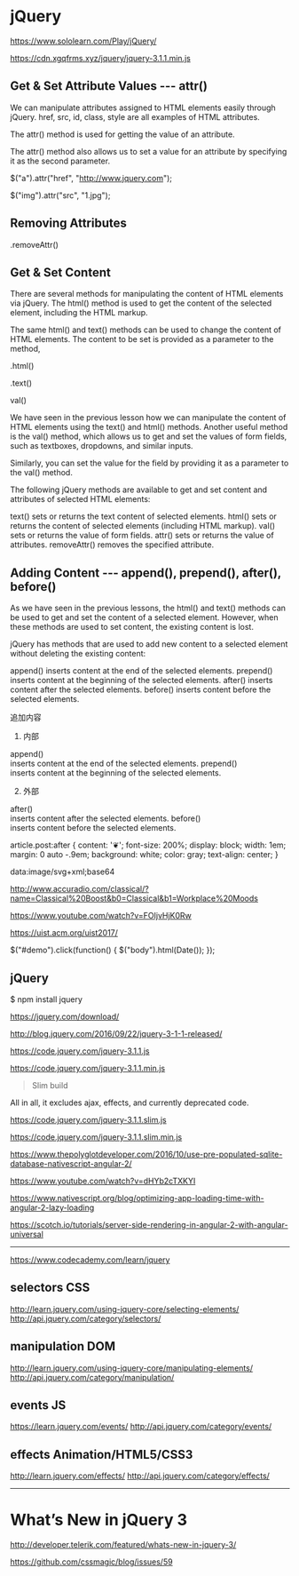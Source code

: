 # jQuery   

https://www.sololearn.com/Play/jQuery/

https://cdn.xgqfrms.xyz/jquery/jquery-3.1.1.min.js







## Get & Set Attribute Values --- attr()  

We can manipulate attributes assigned to HTML elements easily through jQuery.
href, src, id, class, style are all examples of HTML attributes.

The attr() method is used for getting the value of an attribute.

The attr() method also allows us to set a value for an attribute by specifying it as the second parameter. 


$("a").attr("href", "http://www.jquery.com");

  
$("img").attr("src", "1.jpg");



## Removing Attributes   

.removeAttr()





## Get & Set Content  

There are several methods for manipulating the content of HTML elements via jQuery. 
The html() method is used to get the content of the selected element, including the HTML markup. 

The same html() and text() methods can be used to change the content of HTML elements. 
The content to be set is provided as a parameter to the method,




.html()

.text()


val()

We have seen in the previous lesson how we can manipulate the content of HTML elements using the text() and html() methods.
Another useful method is the val() method, which allows us to get and set the values of form fields, such as textboxes, dropdowns, and similar inputs. 

Similarly, you can set the value for the field by providing it as a parameter to the val() method.


The following jQuery methods are available to get and set content and attributes of selected HTML elements:

text() sets or returns the text content of selected elements.
html() sets or returns the content of selected elements (including HTML markup).
val() sets or returns the value of form fields.
attr() sets or returns the value of attributes.
removeAttr() removes the specified attribute.





## Adding Content  --- append(), prepend(), after(), before()  

As we have seen in the previous lessons, the html() and text() methods can be used to get and set the content of a selected element. However, when these methods are used to set content, the existing content is lost.

jQuery has methods that are used to add new content to a selected element without deleting the existing content: 

append() inserts content at the end of the selected elements.
prepend() inserts content at the beginning of the selected elements.
after() inserts content after the selected elements.
before() inserts content before the selected elements.


追加内容

1. 内部

append()  
    inserts content at the end of the selected elements.
prepend()  
    inserts content at the beginning of the selected elements.

2. 外部  

after()  
    inserts content after the selected elements.
before()  
    inserts content before the selected elements.




article.post:after {
    content: '❦';
    font-size: 200%;
    display: block;
    width: 1em;
    margin: 0 auto -.9em;
    background: white;
    color: gray;
    text-align: center;
}


data:image/svg+xml;base64


http://www.accuradio.com/classical/?name=Classical%20Boost&b0=Classical&b1=Workplace%20Moods

https://www.youtube.com/watch?v=FOIjvHjK0Rw


https://uist.acm.org/uist2017/





$("#demo").click(function() {
    $("body").html(Date());
});





##  jQuery  

$ npm install jquery 


https://jquery.com/download/


http://blog.jquery.com/2016/09/22/jquery-3-1-1-released/

https://code.jquery.com/jquery-3.1.1.js

https://code.jquery.com/jquery-3.1.1.min.js




> Slim build  

All in all, it excludes ajax, effects, and currently deprecated code. 

https://code.jquery.com/jquery-3.1.1.slim.js

https://code.jquery.com/jquery-3.1.1.slim.min.js





https://www.thepolyglotdeveloper.com/2016/10/use-pre-populated-sqlite-database-nativescript-angular-2/

https://www.youtube.com/watch?v=dHYb2cTXKYI

https://www.nativescript.org/blog/optimizing-app-loading-time-with-angular-2-lazy-loading


https://scotch.io/tutorials/server-side-rendering-in-angular-2-with-angular-universal


<script src="https://cdn.xgqfrms.xyz/jquery/jquery-3.1.1.min.js"></script>


<script src="https://cdn.xgqfrms.xyz/jquery/jquery-3.1.1.min.js" async></script>




<script src="https://cdnjs.cloudflare.com/ajax/libs/react/15.4.2/react.min.js" integrity="sha256-Rtnfi1MVZAj3v+eDeFjh/iAXo8//D0zVKql8fjVLCiM=" crossorigin="anonymous"></script>

<script src="https://cdnjs.cloudflare.com/ajax/libs/react/15.4.2/react-dom.min.js" integrity="sha256-uzKwYuH50DHzDYr3h/Bnpv7C5QJNUjHEpVmT3Xuq3ww=" crossorigin="anonymous"></script>

<script src="https://cdnjs.cloudflare.com/ajax/libs/react/15.4.2/react-with-addons.min.js" integrity="sha256-NtwBF+7tVJHQJP21n/7wq6vbvRoVyzs+Pk0YZganCN8=" crossorigin="anonymous"></script>


<script src="https://cdnjs.cloudflare.com/ajax/libs/react/15.4.2/react-dom-server.min.js" integrity="sha256-XA7la7ADZ/W3fsrMnNBKdiAv9zxTeqFVH74eyQiiIts=" crossorigin="anonymous"></script>







*******************************************************************************




https://www.codecademy.com/learn/jquery


## selectors CSS

http://learn.jquery.com/using-jquery-core/selecting-elements/
http://api.jquery.com/category/selectors/


## manipulation DOM

http://learn.jquery.com/using-jquery-core/manipulating-elements/
http://api.jquery.com/category/manipulation/

## events JS

https://learn.jquery.com/events/
http://api.jquery.com/category/events/

## effects Animation/HTML5/CSS3 

http://learn.jquery.com/effects/
http://api.jquery.com/category/effects/







*******************************************************************************
# What’s New in jQuery 3  

http://developer.telerik.com/featured/whats-new-in-jquery-3/

https://github.com/cssmagic/blog/issues/59



